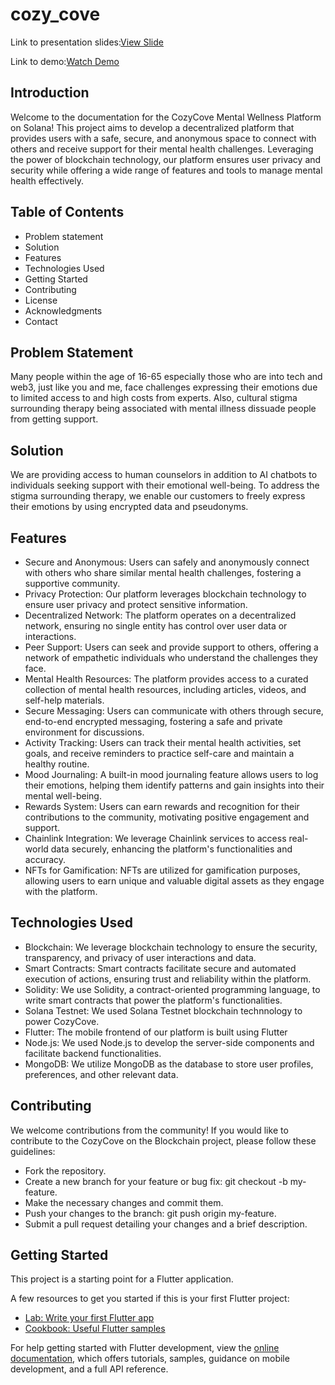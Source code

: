 # cozy_cove
Link to presentation slides:[View Slide](https://www.canva.com/design/DAGBjHD4ESA/g7eSXbgjSGMA5KEUvdwq-Q/edit?utm_content=DAGBjHD4ESA&utm_campaign=designshare&utm_medium=link2&utm_source=sharebutton)

Link to demo:[Watch Demo](https://youtu.be/MugokrmuCO0)

## Introduction
Welcome to the documentation for the CozyCove Mental Wellness Platform on Solana! This project aims to develop a decentralized platform that provides users with a safe, secure, and anonymous space to connect with others and receive support for their mental health challenges. Leveraging the power of blockchain technology, our platform ensures user privacy and security while offering a wide range of features and tools to manage mental health effectively.
## Table of Contents
- Problem statement
- Solution
- Features
- Technologies Used
- Getting Started
- Contributing
- License
- Acknowledgments
- Contact
## Problem Statement
Many people within the age of 16-65 especially those who are into tech and web3, just like you and me, face challenges expressing their emotions due to limited access to and high costs from experts.
Also, cultural stigma surrounding therapy being associated with mental illness dissuade people from getting support.

## Solution
We are providing access to human counselors in addition to AI chatbots to individuals seeking support with their emotional well-being.
To address the stigma surrounding therapy, we enable our customers to freely express their emotions by using encrypted data and pseudonyms.

## Features
- Secure and Anonymous: Users can safely and anonymously connect with others who share similar mental health challenges, fostering a supportive community.
- Privacy Protection: Our platform leverages blockchain technology to ensure user privacy and protect sensitive information.
- Decentralized Network: The platform operates on a decentralized network, ensuring no single entity has control over user data or interactions.
- Peer Support: Users can seek and provide support to others, offering a network of empathetic individuals who understand the challenges they face.
- Mental Health Resources: The platform provides access to a curated collection of mental health resources, including articles, videos, and self-help materials.
- Secure Messaging: Users can communicate with others through secure, end-to-end encrypted messaging, fostering a safe and private environment for discussions.
- Activity Tracking: Users can track their mental health activities, set goals, and receive reminders to practice self-care and maintain a healthy routine.
- Mood Journaling: A built-in mood journaling feature allows users to log their emotions, helping them identify patterns and gain insights into their mental well-being.
- Rewards System: Users can earn rewards and recognition for their contributions to the community, motivating positive engagement and support.
- Chainlink Integration: We leverage Chainlink services to access real-world data securely, enhancing the platform's functionalities and accuracy.
- NFTs for Gamification: NFTs are utilized for gamification purposes, allowing users to earn unique and valuable digital assets as they engage with the platform.
## Technologies Used
- Blockchain: We leverage blockchain technology to ensure the security, transparency, and privacy of user interactions and data.
- Smart Contracts: Smart contracts facilitate secure and automated execution of actions, ensuring trust and reliability within the platform.
- Solidity: We use Solidity, a contract-oriented programming language, to write smart contracts that power the platform's functionalities.
- Solana Testnet: We used Solana Testnet blockchain technnology to power CozyCove.
- Flutter: The mobile frontend of our platform is built using Flutter
- Node.js: We used Node.js to develop the server-side components and facilitate backend functionalities.
- MongoDB: We utilize MongoDB as the database to store user profiles, preferences, and other relevant data.


## Contributing
We welcome contributions from the community! If you would like to contribute to the CozyCove on the Blockchain project, please follow these guidelines:
- Fork the repository.
- Create a new branch for your feature or bug fix: git checkout -b my-feature.
- Make the necessary changes and commit them.
- Push your changes to the branch: git push origin my-feature.
- Submit a pull request detailing your changes and a brief description.


## Getting Started

This project is a starting point for a Flutter application.

A few resources to get you started if this is your first Flutter project:

- [Lab: Write your first Flutter app](https://docs.flutter.dev/get-started/codelab)
- [Cookbook: Useful Flutter samples](https://docs.flutter.dev/cookbook)

For help getting started with Flutter development, view the
[online documentation](https://docs.flutter.dev/), which offers tutorials,
samples, guidance on mobile development, and a full API reference.

